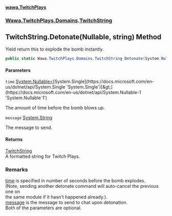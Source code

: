 #### [wawa.TwitchPlays](index.md 'index')
### [Wawa.TwitchPlays.Domains](Wawa.TwitchPlays.Domains.md 'Wawa.TwitchPlays.Domains').[TwitchString](TwitchString.md 'Wawa.TwitchPlays.Domains.TwitchString')

## TwitchString.Detonate(Nullable<float>, string) Method

Yield return this to explode the bomb instantly.

```csharp
public static Wawa.TwitchPlays.Domains.TwitchString Detonate(System.Nullable<float> time=null, string message=null);
```
#### Parameters

<a name='Wawa.TwitchPlays.Domains.TwitchString.Detonate(System.Nullable_float_,string).time'></a>

`time` [System.Nullable&lt;](https://docs.microsoft.com/en-us/dotnet/api/System.Nullable-1 'System.Nullable`1')[System.Single](https://docs.microsoft.com/en-us/dotnet/api/System.Single 'System.Single')[&gt;](https://docs.microsoft.com/en-us/dotnet/api/System.Nullable-1 'System.Nullable`1')

The amount of time before the bomb blows up.

<a name='Wawa.TwitchPlays.Domains.TwitchString.Detonate(System.Nullable_float_,string).message'></a>

`message` [System.String](https://docs.microsoft.com/en-us/dotnet/api/System.String 'System.String')

The message to send.

#### Returns
[TwitchString](TwitchString.md 'Wawa.TwitchPlays.Domains.TwitchString')  
A formatted string for Twitch Plays.

### Remarks
  
[time](TwitchString.Detonate(Nullable,String).md#Wawa.TwitchPlays.Domains.TwitchString.Detonate(System.Nullable_float_,string).time 'Wawa.TwitchPlays.Domains.TwitchString.Detonate(System.Nullable<float>, string).time') is specified in number of seconds before the bomb explodes.  
            (Note, sending another detonate command will auto-cancel the previous one on  
            the same module if it hasn't happened already.).  
            [message](TwitchString.Detonate(Nullable,String).md#Wawa.TwitchPlays.Domains.TwitchString.Detonate(System.Nullable_float_,string).message 'Wawa.TwitchPlays.Domains.TwitchString.Detonate(System.Nullable<float>, string).message') is the message to send to chat upon detonation.  
            Both of the parameters are optional.